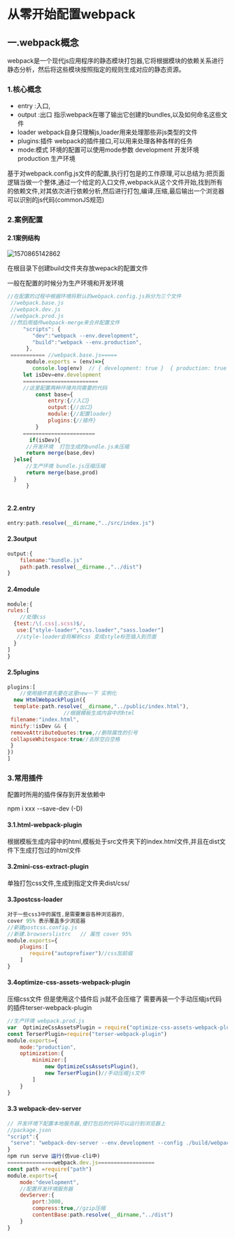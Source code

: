 # 从零开始配置webpack

## 一.webpack概念

webpack是一个现代js应用程序的静态模块打包器,它将根据模块的依赖关系进行静态分析，然后将这些模块按照指定的规则生成对应的静态资源。 

### 1.核心概念

- entry :入口,
- output :出口 指示webpack在哪了输出它创建的bundles,以及如何命名这些文件
- loader webpack自身只理解js,loader用来处理那些非js类型的文件
- plugins:插件 webpack的插件接口,可以用来处理各种各样的任务
- mode:模式 环境的配置可以使用mode参数 development 开发环境 production 生产环境 

基于对webpack.config.js文件的配置,执行打包是的工作原理,可以总结为:把页面逻辑当做一个整体,通过一个给定的入口文件,webpack从这个文件开始,找到所有的依赖文件,对其依次进行依赖分析,然后进行打包,编译,压缩,最后输出一个浏览器可以识别的js代码(commonJS规范)

### 2.案例配置

#### 2.1案例结构

![1570865142862](C:\Users\lenovo\AppData\Roaming\Typora\typora-user-images\1570865142862.png)

在根目录下创建build文件夹存放wepack的配置文件

一般在配置的时候分为生产环境和开发环境

```js
//在配置的过程中根据环境将默认的webpack.config.js拆分为三个文件
 //webpack.base.js 
 //webpack.dev.js
 //webpack.prod.js
 //然后用插件webpack-merge来合并配置文件
     "scripts": {
        "dev":"webpack --env.development",
        "build":"webpack --env.production",
      },
 =========== //webpack.base.js=====
      module.exports = (env)=>{
        console.log(env)  // { development: true }  { production: true }
     let isDev=env.development
     ========================
     //这里配置两种环境共同需要的代码 
         const base={
             entry:{//入口}
             output:{//出口}
             module:{//配置loader}
             plugins:{//插件}
         }
     =======================
       if(isDev){
      //开发环境  打包生成的bundle.js未压缩
      return merge(base,dev)
  }else{
      //生产环境 bundle.js压缩压缩
      return merge(base,prod)
  }
      }
  
```

#### 2.2.entry

```js
entry:path.resolve(__dirname,"../src/index.js")
```

#### 2.3output

```js
output:{
    filename:"bundle.js"
    path:path.resolve(__dirname.,"../dist")
}
```

#### 2.4module

```js
module:{
rules:[
    //处理css
  {test:/\(.css|.scss)$/,
   use:["style-loader","css.loader","sass.loader"]
   //style-loader会将解析css 变成style标签插入到页面
  }
]
}
```

#### 2.5plugins

```js
plugins:[
    //使用插件首先要在这里new一下 实例化
  new HtmlWebpackPlugin({
  template:path.resolve(__dirname,"../public/index.html"),
                  //根据模板生成内容中的html
 filename:"index.html",
 minify:!isDev && {
 removeAttributeQuotes:true,//删除属性的引号
 collapseWhitespace:true//去除空白空格
 }
})
]
```

### 3.常用插件

配置时所用的插件保存到开发依赖中

npm i xxx --save-dev (-D)

#### 3.1.html-webpack-plugin

根据模板生成内容中的html,模板处于src文件夹下的index.html文件,并且在dist文件下生成打包过的html文件

#### 3.2mini-css-extract-plugin

单独打包css文件,生成到指定文件夹dist/css/

#### 3.3postcss-loader

```js
对于一些css3中的属性,是需要兼容各种浏览器的,
cover 95% 表示覆盖多少浏览器 
//新建postcss.config.js
//新建.browserslistrc   // 属性 cover 95%
module.exports={
    plugins:[
       require("autoprefixer")//css加前缀
    ]
}
```

#### 3.4optimize-css-assets-webpack-plugin 

压缩css文件 但是使用这个插件后 js就不会压缩了 需要再装一个手动压缩js代码的插件terser-webpack-plugin

```js
//生产环境 webpack.prod.js
var  OptimizeCssAssetsPlugin = require("optimize-css-assets-webpack-plugin")
const TerserPlugin=require("terser-webpack-plugin")
module.exports={
    mode:"production",
    optimization:{
        minimizer:[
            new OptimizeCssAssetsPlugin(),
            new TerserPlugin()//手动压缩js文件
        ]
    }
}
```



#### 3.3 webpack-dev-server

```js
// 开发环境下配置本地服务器,使打包后的代码可以运行到浏览器上
//package.json
"script":{
 "serve": "webpack-dev-server --env.development --config ./build/webpack.base.js"
}
npm run serve 运行(仿vue-cli中)
===============webpack.dev.js==================
const path =require("path")
module.exports={
    mode:"development",
    //配置开发环境服务器
    devServer:{
        port:3000,
        compress:true,//gzip压缩
        contentBase:path.resolve(__dirname,"../dist")
    }
}
```


